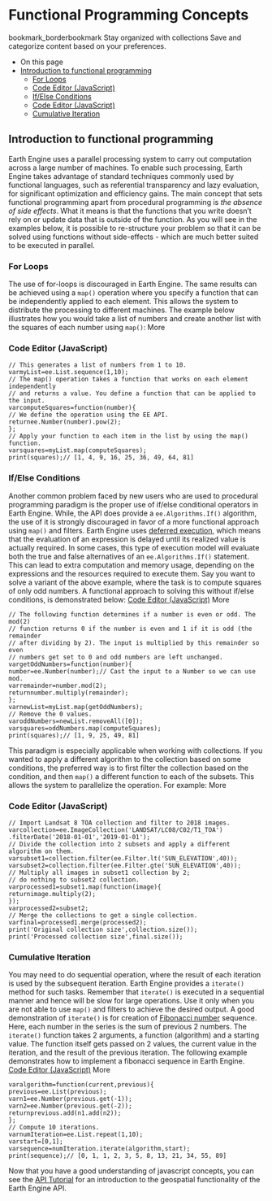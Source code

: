  
#  Functional Programming Concepts 
bookmark_borderbookmark Stay organized with collections  Save and categorize content based on your preferences.
  * On this page
  * [Introduction to functional programming](https://developers.google.com/earth-engine/tutorials/tutorial_js_03#introduction-to-functional-programming)
    * [For Loops](https://developers.google.com/earth-engine/tutorials/tutorial_js_03#for-loops)
    * [Code Editor (JavaScript)](https://developers.google.com/earth-engine/tutorials/tutorial_js_03#code-editor-javascript)
    * [If/Else Conditions](https://developers.google.com/earth-engine/tutorials/tutorial_js_03#ifelse-conditions)
    * [Code Editor (JavaScript)](https://developers.google.com/earth-engine/tutorials/tutorial_js_03#code-editor-javascript_2)
    * [Cumulative Iteration](https://developers.google.com/earth-engine/tutorials/tutorial_js_03#cumulative-iteration)


## Introduction to functional programming
Earth Engine uses a parallel processing system to carry out computation across a large number of machines. To enable such processing, Earth Engine takes advantage of standard techniques commonly used by functional languages, such as referential transparency and lazy evaluation, for significant optimization and efficiency gains.
The main concept that sets functional programming apart from procedural programming is _the absence of side effects_. What it means is that the functions that you write doesn’t rely on or update data that is outside of the function. As you will see in the examples below, it is possible to re-structure your problem so that it can be solved using functions without side-effects - which are much better suited to be executed in parallel.
### For Loops
The use of for-loops is discouraged in Earth Engine. The same results can be achieved using a `map()` operation where you specify a function that can be independently applied to each element. This allows the system to distribute the processing to different machines.
The example below illustrates how you would take a list of numbers and create another list with the squares of each number using `map()`: 
More
### Code Editor (JavaScript)
```
// This generates a list of numbers from 1 to 10.
varmyList=ee.List.sequence(1,10);
// The map() operation takes a function that works on each element independently
// and returns a value. You define a function that can be applied to the input.
varcomputeSquares=function(number){
// We define the operation using the EE API.
returnee.Number(number).pow(2);
};
// Apply your function to each item in the list by using the map() function.
varsquares=myList.map(computeSquares);
print(squares);// [1, 4, 9, 16, 25, 36, 49, 64, 81]
```

### If/Else Conditions
Another common problem faced by new users who are used to procedural programming paradigm is the proper use of if/else conditional operators in Earth Engine. While, the API does provide a `ee.Algorithms.If()` algorithm, the use of it is strongly discouraged in favor of a more functional approach using `map()` and filters. Earth Engine uses [ deferred execution](https://developers.google.com/earth-engine/guides/deferred_execution), which means that the evaluation of an expression is delayed until its realized value is actually required. In some cases, this type of execution model will evaluate both the true and false alternatives of an `ee.Algorithms.If()` statement. This can lead to extra computation and memory usage, depending on the expressions and the resources required to execute them. 
Say you want to solve a variant of the above example, where the task is to compute squares of only odd numbers. A functional approach to solving this without if/else conditions, is demonstrated below:
[Code Editor (JavaScript)](https://developers.google.com/earth-engine/tutorials/tutorial_js_03#code-editor-javascript-sample) More
```
// The following function determines if a number is even or odd. The mod(2)
// function returns 0 if the number is even and 1 if it is odd (the remainder
// after dividing by 2). The input is multiplied by this remainder so even
// numbers get set to 0 and odd numbers are left unchanged.
vargetOddNumbers=function(number){
number=ee.Number(number);// Cast the input to a Number so we can use mod.
varremainder=number.mod(2);
returnnumber.multiply(remainder);
};
varnewList=myList.map(getOddNumbers);
// Remove the 0 values.
varoddNumbers=newList.removeAll([0]);
varsquares=oddNumbers.map(computeSquares);
print(squares);// [1, 9, 25, 49, 81]
```

This paradigm is especially applicable when working with collections. If you wanted to apply a different algorithm to the collection based on some conditions, the preferred way is to first filter the collection based on the condition, and then `map()` a different function to each of the subsets. This allows the system to parallelize the operation. For example: 
More
### Code Editor (JavaScript)
```
// Import Landsat 8 TOA collection and filter to 2018 images.
varcollection=ee.ImageCollection('LANDSAT/LC08/C02/T1_TOA')
.filterDate('2018-01-01','2019-01-01');
// Divide the collection into 2 subsets and apply a different algorithm on them.
varsubset1=collection.filter(ee.Filter.lt('SUN_ELEVATION',40));
varsubset2=collection.filter(ee.Filter.gte('SUN_ELEVATION',40));
// Multiply all images in subset1 collection by 2;
// do nothing to subset2 collection.
varprocessed1=subset1.map(function(image){
returnimage.multiply(2);
});
varprocessed2=subset2;
// Merge the collections to get a single collection.
varfinal=processed1.merge(processed2);
print('Original collection size',collection.size());
print('Processed collection size',final.size());
```

### Cumulative Iteration
You may need to do sequential operation, where the result of each iteration is used by the subsequent iteration. Earth Engine provides a `iterate()` method for such tasks. Remember that `iterate()` is executed in a sequential manner and hence will be slow for large operations. Use it only when you are not able to use `map()` and filters to achieve the desired output.
A good demonstration of `iterate()` is for creation of [Fibonacci number](https://en.wikipedia.org/wiki/Fibonacci_number) sequence. Here, each number in the series is the sum of previous 2 numbers. The `iterate()` function takes 2 arguments, a function (algorithm) and a starting value. The function itself gets passed on 2 values, the current value in the iteration, and the result of the previous iteration. The following example demonstrates how to implement a fibonacci sequence in Earth Engine.
[Code Editor (JavaScript)](https://developers.google.com/earth-engine/tutorials/tutorial_js_03#code-editor-javascript-sample) More
```
varalgorithm=function(current,previous){
previous=ee.List(previous);
varn1=ee.Number(previous.get(-1));
varn2=ee.Number(previous.get(-2));
returnprevious.add(n1.add(n2));
};
// Compute 10 iterations.
varnumIteration=ee.List.repeat(1,10);
varstart=[0,1];
varsequence=numIteration.iterate(algorithm,start);
print(sequence);// [0, 1, 1, 2, 3, 5, 8, 13, 21, 34, 55, 89]
```

Now that you have a good understanding of javascript concepts, you can see the [API Tutorial](https://developers.google.com/earth-engine/tutorials/tutorial_api_01) for an introduction to the geospatial functionality of the Earth Engine API.
